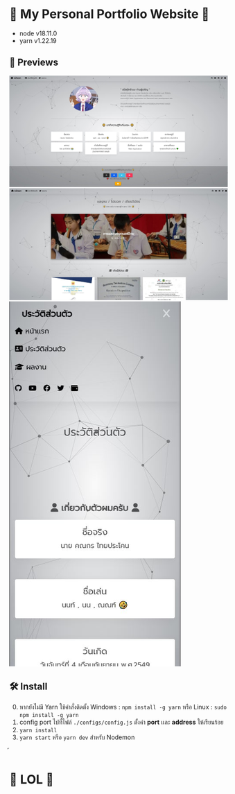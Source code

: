 <h1>🚀 My Personal Portfolio Website 🚀</h1>

- node v18.11.0
- yarn v1.22.19

<h2>📸 Previews</h2>

<img src="./public/assets/images/README_PRE1.JPG">
<img src="./public/assets/images/README_PRE2.JPG">
<img src="./public/assets/images/README_PRE3.JPG">

<h2>🛠 Install</h2>

0) หากยังไม่มี Yarn ใช้คำสั่งติดตั้ง Windows : `npm install -g yarn` หรือ Linux : `sudo npm install -g yarn`
1) config port ไปที่ไฟล์ `./configs/config.js` ตั้งค่า **port** เเละ **address** ให้เรียนร้อย
2) `yarn install`
3) `yarn start` หรือ `yarn dev` สำหรับ Nodemon


้<h1>🎃 LOL 🎃</h1>